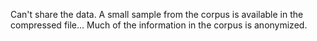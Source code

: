 Can't share the data. A small sample from the corpus is available in the compressed file... Much of the information in the corpus is anonymized.
